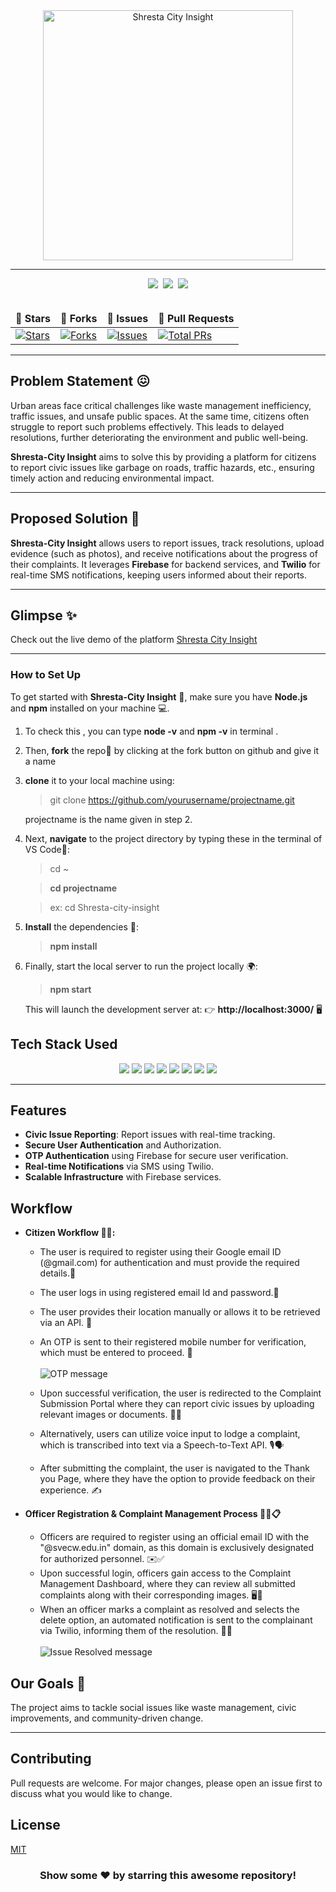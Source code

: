 <div align="center">
  <img width="400" alt="Shresta City Insight" align="center" src="image.png">
</div>

<hr>

<div align="center">
  <img src="https://forthebadge.com/images/badges/built-with-love.svg" />&nbsp;
  <img src="https://forthebadge.com/images/badges/uses-brains.svg" />&nbsp;
  <img src="https://forthebadge.com/images/badges/powered-by-responsibility.svg" />
</div>
<br>

<div align="center">
  <table align="center">
    <thead align="center">
      <tr border: 1px;>
        <td><strong>🌟 Stars</strong></td>
        <td><strong>🍴 Forks</strong></td>
        <td><strong>🐛 Issues</strong></td>
        <td><strong>🔔 Pull Requests</strong></td>
        <!-- <td><strong>🔕 Closed PRs</strong></td> -->
      </tr>
    </thead>
    <tbody>
      <tr>
        <td><a href="https://github.com/sailaja-adapa/Shresta/stargazers" target="_blank"><img alt="Stars" src="https://img.shields.io/github/stars/sailaja-adapa/Shresta?style=for-the-badge&logo=github"/></a></td>
        <td><a href="https://github.com/sailaja-adapa/Shresta/forks" target="_blank"><img alt="Forks" src="https://img.shields.io/github/forks/sailaja-adapa/Shresta?style=for-the-badge&logo=git&logoColor=white"/></a></td>
        <td><a href="https://github.com/sailaja-adapa/Shresta/issues" target="_blank"><img alt="Issues" src="https://img.shields.io/github/issues/sailaja-adapa/Shresta?style=for-the-badge&logo=target&color=red"/></a></td> 
        <td><a href="https://github.com/sailaja-adapa/Shresta/pulls" target="_blank">
       <img alt="Total PRs" src="https://img.shields.io/endpoint?url=https://raw.githubusercontent.com/sailaja-adapa/Shresta/main/pr-count.json"/></a></td>   
      </tr>
    </tbody>
  </table>
</div>

<hr>

## Problem Statement 😖

Urban areas face critical challenges like waste management inefficiency, traffic issues, and unsafe public spaces. At the same time, citizens often struggle to report such problems effectively. This leads to delayed resolutions, further deteriorating the environment and public well-being.

**Shresta-City Insight** aims to solve this by providing a platform for citizens to report civic issues like garbage on roads, traffic hazards, etc., ensuring timely action and reducing environmental impact.

---

## Proposed Solution 🤩

**Shresta-City Insight** allows users to report issues, track resolutions, upload evidence (such as photos), and receive notifications about the progress of their complaints. It leverages **Firebase** for backend services, and **Twilio** for real-time SMS notifications, keeping users informed about their reports.

---

## Glimpse ✨
Check out the live demo of the platform [Shresta City Insight](https://shresta.vercel.app/)

---

### How to Set Up

To get started with **Shresta-City Insight** 🚀, make sure you have **Node.js** and **npm** installed on your machine 💻.
1) To check this , you can type **node -v** and **npm -v** in terminal .

2) Then, **fork** the repo🍴 by clicking at the fork button on github and give it a name
3) **clone** it to your local machine using:


    > git clone https://github.com/yourusername/projectname.git


      projectname is the name given in step 2.
  

4) Next, **navigate** to the project directory by typing these in the terminal of VS Code📂:


    >cd ~ 


    >**cd projectname**


    >ex: cd Shresta-city-insight


5) **Install** the dependencies 🔧:


    >**npm install**  

6) Finally, start the local server to run the project locally 🌍:


    >**npm start**

    This will launch the development server at:
    👉 **http://localhost:3000/** 🖥️

## Tech Stack Used

<div align="center">
  <img src="https://img.shields.io/badge/HTML5-E34F26.svg?style=for-the-badge&logo=HTML5&logoColor=white">
  <img src="https://img.shields.io/badge/CSS3-1572B6.svg?style=for-the-badge&logo=CSS3&logoColor=white">
  <img src="https://img.shields.io/badge/JavaScript-F7DF1E.svg?style=for-the-badge&logo=JavaScript&logoColor=black">
  <img src="https://img.shields.io/badge/ReactJS-61DAFB.svg?style=for-the-badge&logo=React&logoColor=white">
  <img src="https://img.shields.io/badge/Firebase-FFCA28.svg?style=for-the-badge&logo=Firebase&logoColor=black">
  <img src="https://img.shields.io/badge/NodeJS-339933.svg?style=for-the-badge&logo=Node.js&logoColor=white">
  <img src="https://img.shields.io/badge/Express.js-000000.svg?style=for-the-badge&logo=Express&logoColor=white">
  <img src="https://img.shields.io/badge/Twilio-000000.svg?style=for-the-badge&logo=Twilio&logoColor=white">
</div>

---

## Features

- **Civic Issue Reporting**: Report issues with real-time tracking.
- **Secure User Authentication** and Authorization.
- **OTP Authentication** using Firebase for secure user verification.
- **Real-time Notifications** via SMS using Twilio.
- **Scalable Infrastructure** with Firebase services.

## Workflow

  + **Citizen Workflow 👩‍🦰:**
    - The user is required to register using their Google email ID (@gmail.com) for authentication and must provide the required details.📩
    - The user logs in using registered email Id and password.🔐
    - The user provides their location manually or allows it to be retrieved via an API. 📍
    - An OTP is sent to their registered mobile number for verification, which must be entered to proceed. 🔢
      <br>  
      ![OTP message](OTP_msg.png)
      <br>  
    
    - Upon successful verification, the user is redirected to the Complaint Submission Portal where they can report civic issues by uploading relevant images or documents. 📸📁
    - Alternatively, users can utilize voice input to lodge a complaint, which is transcribed into text via a Speech-to-Text API. 🎙️🗣️
    - After submitting the complaint, the user is navigated to the Thank you Page, where they have the option to provide feedback on their experience. ✍️
    
  + **Officer Registration & Complaint Management Process 👮‍♂️📋**
    

    - Officers are required to register using an official email ID with the "@svecw.edu.in" domain, as this domain is exclusively designated for authorized personnel. ✉️✅
    - Upon successful login, officers gain access to the Complaint Management Dashboard, where they can review all submitted complaints along with their corresponding images. 🖥️📸
    - When an officer marks a complaint as resolved and selects the delete option, an automated notification is sent to the complainant via Twilio, informing them of the resolution. 📩🔔
      <br>  
      ![Issue Resolved message](Resolved_message.png) 
      <br>  
    

## Our Goals 🎯

The project aims to tackle social issues like waste management, civic improvements, and community-driven change.

---

## Contributing

Pull requests are welcome. For major changes, please open an issue first to discuss what you would like to change.

## License

[MIT](https://choosealicense.com/licenses/mit/)

<h3 align="center"> Show some ❤️ by starring this awesome repository! </h3>
